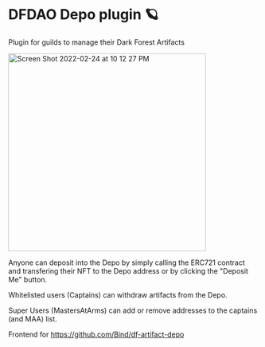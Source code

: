 # DFDAO Depo plugin 🪐
Plugin for guilds to manage their Dark Forest Artifacts

<img width="397" alt="Screen Shot 2022-02-24 at 10 12 27 PM" src="https://user-images.githubusercontent.com/4602930/155740148-a4d1b6cb-b03a-4e3b-b270-876a676c711f.png">

Anyone can deposit into the Depo by simply calling the ERC721 contract and transfering their NFT to the Depo address or by clicking the "Deposit Me" button.

Whitelisted users (Captains) can withdraw artifacts from the Depo.

Super Users (MastersAtArms) can add or remove addresses to the captains (and MAA) list. 


Frontend for https://github.com/Bind/df-artifact-depo
